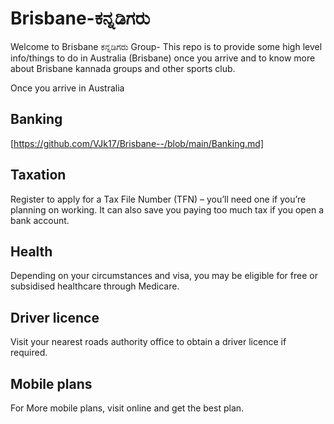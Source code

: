 # Brisbane-ಕನ್ನಡಿಗರು
Welcome to Brisbane ಕನ್ನಡಿಗರು Group- This repo is to provide some high level info/things to do in Australia (Brisbane) once you arrive and to know more about Brisbane kannada groups and other sports club. 

Once you arrive in Australia

## Banking
  [https://github.com/VJk17/Brisbane--/blob/main/Banking.md]

## Taxation
Register to apply for a Tax File Number (TFN) – you’ll need one if you’re planning on working. It can also save you paying too much tax if you open a bank account.

## Health
Depending on your circumstances and visa, you may be eligible for free or subsidised healthcare through Medicare.

## Driver licence
Visit your nearest roads authority office to obtain a driver licence if required.

## Mobile plans
For More mobile plans, visit online and get the best plan.

